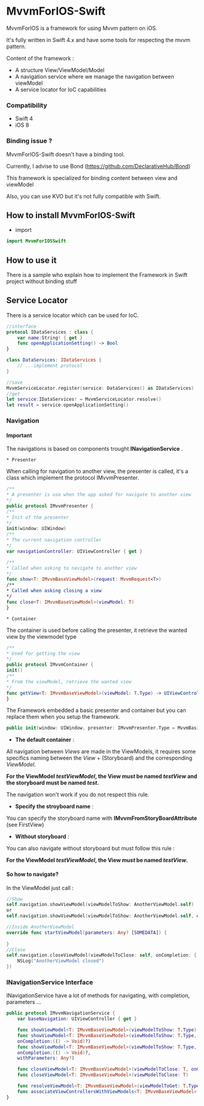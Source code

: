# MvvmForIOS-Swift
MvvmForIOS is a framework for using Mvvm pattern on iOS.

It's fully written in Swift 4.x and have some tools for respecting the mvvm pattern.

Content of the framework :
* A structure View/ViewModel/Model
* A navigation service where we manage the navigation between viewModel
* A service locator for IoC capabilities

### Compatibility

* Swift 4
* iOS 8

### Binding issue ?

MvvmForIOS-Swift doesn't have a binding tool.

Currently, I advise to use Bond (https://github.com/DeclarativeHub/Bond)

This framework is specialized for binding content between view and viewModel

Also, you can use KVO but it's not fully compatible with Swift.

## How to install MvvmForIOS-Swift

* import

```Swift
import MvvmForIOSSwift
```

## How to use it
There is a sample who explain how to implement the Framework in Swift project without binding stuff

## Service Locator
There is a service locator which can be used for IoC.

```Swift
//interface
protocol IDataServices : class {
    var name:String! { get }
    func openApplicationSetting() -> Bool
}

class DataServices: IDataServices {
    // ...implement protocol
}

//save
MvvmServiceLocator.register(service: DataServices() as IDataServices)
//get
let service:IDataServices! = MvvmServiceLocator.resolve()
let result = service.openApplicationSetting()
```

### Navigation

#### Important

The navigations is based on components trought __INavigationService__ .

    * Presenter

When calling for navigation to another view, the presenter is called, it's a class which implement the protocol IMvvmPresenter.
```swift
/**
* A presenter is use when the app asked for navigate to another view
*/
public protocol IMvvmPresenter {
/**
* Init of the presenter
*/
init(window: UIWindow)
/**
* The current navigation controller
*/
var navigationController: UIViewController { get }

/**
* Called when asking to navigate to another view
*/
func show<T: IMvvmBaseViewModel>(request: MvvmRequest<T>)
/**
* Called when asking closing a view
*/
func close<T: IMvvmBaseViewModel>(viewModel: T)
}
```
    * Container

The container is used before calling the presenter, it retrieve the wanted view by the viewmodel type

```swift
/**
* Used for getting the view
*/
public protocol IMvvmContainer {
init()
/**
* From the viewModel, retrieve the wanted view
*/
func getView<T: IMvvmBaseViewModel>(viewModel: T.Type) -> UIViewController
}

```

The Framework embedded a basic presenter and container but you can replace them when you setup the framework.
```swift
public init(window: UIWindow, presenter: IMvvmPresenter.Type = MvvmBasicPresenter.self, container: IMvvmContainer.Type = MvvmBasicContainer.self)
```

* __The default container__ :

All navigation between *Views* are made in the ViewModels, it requires some specifics naming between the *View* + (Storyboard) and the corresponding *ViewModel*.

**For the ViewModel *testViewModel*, the View _must_ be named *testView* and the storyboard must be named *test*.**

The navigation won't work if you do not respect this rule.

* __Specify the stroyboard name__ :

You can specify the storyboard name with __IMvvmFromStoryBoardAttribute__ (see FirstView)

* __Without storyboard__ :

You can also navigate without storyboard but must follow this rule :

**For the ViewModel *testViewModel*, the View _must_ be named *testView*.**

#### So how to navigate?

In the ViewModel just call :

```Swift
//Show
self.navigation.showViewModel(viewModelToShow: AnotherViewModel.self)
or 
self.navigation.showViewModel(viewModelToShow: AnotherViewModel.self, onCompletion:nil, withParameters:[SOMEDATA])

//Inside AnotherViewModel 
override func startViewModel(parameters: Any? [SOMEDATA]) {
        
}
//Close
self.navigation.closeViewModel(viewModelToClose: self, onCompletion: { () -> (Void) in
    NSLog("AnotherViewModel closed")
})
```

### INavigationService Interface

INavigationService have a lot of methods for navigating, with completion, parameters ...
```Swift
public protocol IMvvmNavigationService {
    var baseNavigation: UIViewController { get }

    func showViewModel<T: IMvvmBaseViewModel>(viewModelToShow: T.Type)
    func showViewModel<T: IMvvmBaseViewModel>(viewModelToShow: T.Type,
    onCompletion:(() -> Void)?)
    func showViewModel<T: IMvvmBaseViewModel>(viewModelToShow: T.Type,
    onCompletion:(() -> Void)?,
    withParameters: Any?)

    func closeViewModel<T: IMvvmBaseViewModel>(viewModelToClose: T, onCompletion:(() -> Void)?)
    func closeViewModel<T: IMvvmBaseViewModel>(viewModelToClose: T)

    func resolveViewModel<T: IMvvmBaseViewModel>(viewModelToGet: T.Type) -> T
    func associateViewControllersWithViewModels<T: IMvvmBaseViewModel>(viewModels: [T.Type]) -> [UIViewController]?
}
```
